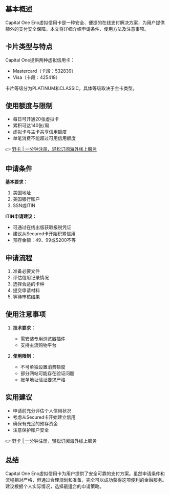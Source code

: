 ## 基本概述

Capital One Eno虚拟信用卡是一种安全、便捷的在线支付解决方案，为用户提供额外的支付安全保障。本文将详细介绍申请条件、使用方法及注意事项。

## 卡片类型与特点

Capital One提供两种虚拟信用卡：
- Mastercard（卡段：532839）
- Visa（卡段：425418）

卡片等级分为PLATINUM和CLASSIC，具体等级取决于主卡类型。

## 使用额度与限制

- 每日可开通20张虚拟卡
- 累积可达140张/周
- 虚拟卡与主卡共享信用额度
- 单笔消费不能超过可用信用额度

👉 [野卡 | 一分钟注册，轻松订阅海外线上服务](https://bit.ly/bewildcard)

## 申请条件

**基本要求：**
1. 美国地址
2. 美国银行账户
3. SSN或ITIN

**ITIN申请建议：**
- 可通过在线出版获取报税凭证
- 建议从Secured卡开始积累信用
- 预存金额：$49、$99或$200不等

## 申请流程

1. 准备必要文件
2. 评估信用记录情况
3. 选择合适的卡种
4. 提交申请材料
5. 等待审核结果

## 使用注意事项

1. **技术要求：**
   - 需安装专用浏览器插件
   - 支持主流购物平台

2. **使用限制：**
   - 不可单独设置消费额度
   - 部分网站可能存在验证问题
   - 账单地址验证要求严格

## 实用建议

- 申请前充分评估个人信用状况
- 考虑从Secured卡开始建立信用
- 确保有充足的预存资金
- 注意保护账户安全

👉 [野卡 | 一分钟注册，轻松订阅海外线上服务](https://bit.ly/bewildcard)

## 总结

Capital One Eno虚拟信用卡为用户提供了安全可靠的支付方案。虽然申请条件和流程相对严格，但通过合理规划和准备，完全可以成功获得这项便利的金融服务。建议根据个人实际情况，选择最适合的申请策略。
